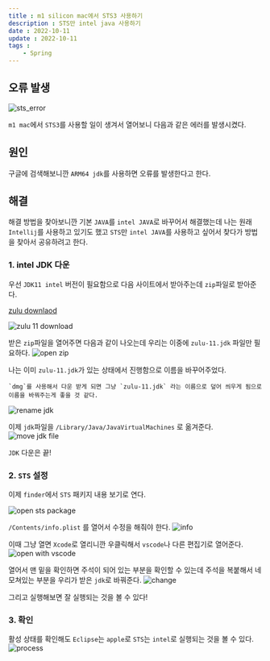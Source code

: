 ```yaml
---
title : m1 silicon mac에서 STS3 사용하기
description : STS만 intel java 사용하기
date : 2022-10-11
update : 2022-10-11
tags :
	- Spring
---
```


## 오류 발생

![sts_error](./STS_error.png)

`m1 mac`에서 `STS3`를 사용할 일이 생겨서 열어보니 다음과 같은 에러를 발생시켰다.

## 원인
구글에 검색해보니깐  `ARM64 jdk`를 사용하면 오류를 발생한다고 한다.

## 해결
해결 방법을 찾아보니깐 기본 `JAVA`를 `intel JAVA`로 바꾸어서 해결했는데 나는 원래 `Intellij`를 사용하고 있기도 했고 `STS`만 `intel JAVA`를 사용하고 싶어서 찾다가 방법을 찾아서 공유하려고 한다.

### 1. intel JDK 다운
우선 `JDK11 intel` 버전이 필요함으로 다음 사이트에서 받아주는데 `zip`파일로 받아준다.

[zulu downlaod](https://www.azul.com/downloads/?package=jdk)

![zulu 11 download](./zulu11_download.png)

받은 `zip`파일을 열어주면 다음과 같이 나오는데 우리는 이중에 `zulu-11.jdk` 파일만 필요하다.
![open zip](./open_zip.png)

나는 이미 `zulu-11.jdk`가 있는 상태에서 진행함으로 이름을 바꾸어주었다.

	`dmg`를 사용해서 다운 받게 되면 그냥 `zulu-11.jdk` 라는 이름으로 덮어 씌우게 됨으로 이름을 바꿔주는게 좋을 것 같다.
![rename jdk](./rename_jdk.png)

이제 `jdk`파일을 `/Library/Java/JavaVirtualMachines` 로 옮겨준다.
![move jdk file](./paste_jdk.png)

`JDK` 다운은 끝!

### 2. `STS` 설정
이제 `finder`에서 `STS` 패키지 내용 보기로 연다.

![open sts package](./STS_package.png)

`/Contents/info.plist` 를 열어서 수정을 해줘야 한다.
![info](./info.png)

이때 그냥 열면 `Xcode`로 열리니깐 우클릭해서 `vscode`나 다른 편집기로 열어준다.
![open with vscode](./info_open.png)

열어서 맨 밑을 확인하면 주석이 되어 있는 부분을 확인할 수 있는데 주석을 복붙해서 네모쳐있는 부분을 우리가 받은 `jdk`로 바꿔준다.
![change](./change_setting.png)

그리고 실행해보면 잘 실행되는 것을 볼 수 있다!

### 3. 확인
활성 상태를 확인해도 `Eclipse`는 `apple`로 `STS`는 `intel`로 실행되는 것을 볼 수 있다.
![process](./process_check.png)
